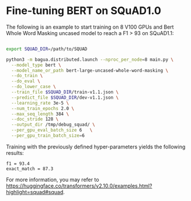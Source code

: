 # Fine-tuning BERT on SQuAD1.0

The following is an example to start training on 8 V100 GPUs and Bert Whole Word Masking uncased model to reach a F1 > 93 on SQuAD1.1:
  
```bash

export SQUAD_DIR=/path/to/SQUAD

python3 -m bagua.distributed.launch --nproc_per_node=8 main.py \
  --model_type bert \
  --model_name_or_path bert-large-uncased-whole-word-masking \
  --do_train \
  --do_eval \
  --do_lower_case \
  --train_file $SQUAD_DIR/train-v1.1.json \
  --predict_file $SQUAD_DIR/dev-v1.1.json \
  --learning_rate 3e-5 \
  --num_train_epochs 2.0 \
  --max_seq_length 384 \
  --doc_stride 128 \
  --output_dir /tmp/debug_squad/ \
  --per_gpu_eval_batch_size 6   \
  --per_gpu_train_batch_size=6  
```

Training with the previously defined hyper-parameters yields the following results:
```
f1 = 93.4 
exact_match = 87.3
```

For more information, you may refer to https://huggingface.co/transformers/v2.10.0/examples.html?highlight=squad#squad.
